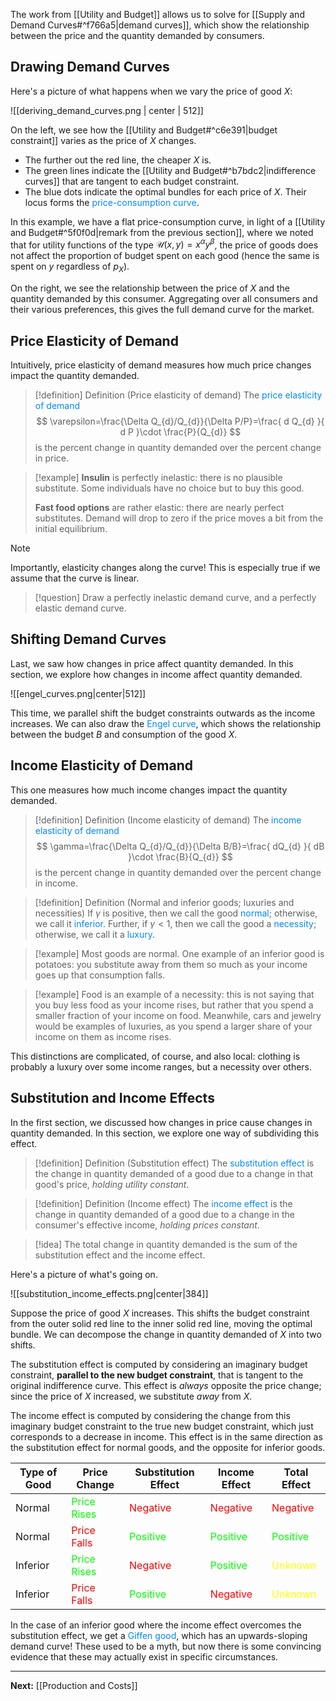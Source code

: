 The work from [[Utility and Budget]] allows us to solve for [[Supply and Demand Curves#^f766a5|demand curves]], which show the relationship between the price and the quantity demanded by consumers.

## Drawing Demand Curves

Here's a picture of what happens when we vary the price of good $X$:

![[deriving_demand_curves.png | center | 512]]

On the left, we see how the [[Utility and Budget#^c6e391|budget constraint]] varies as the price of $X$ changes.

* The further out the red line, the cheaper $X$ is.
* The green lines indicate the [[Utility and Budget#^b7bdc2|indifference curves]] that are tangent to each budget constraint.
* The blue dots indicate the optimal bundles for each price of $X$. Their locus forms the <span style="color:#0088ff">price-consumption curve</span>.

In this example, we have a flat price-consumption curve, in light of a [[Utility and Budget#^5f0f0d|remark from the previous section]], where we noted that for utility functions of the type $\mathcal{U}(x,y)=x^\alpha y^\beta$, the price of goods does not affect the proportion of budget spent on each good (hence the same is spent on $y$ regardless of $p_{X}$).

On the right, we see the relationship between the price of $X$ and the quantity demanded by this consumer. Aggregating over all consumers and their various preferences, this gives the full demand curve for the market.

## Price Elasticity of Demand

Intuitively, price elasticity of demand measures how much price changes impact the quantity demanded.

> [!definition] Definition (Price elasticity of demand)
> The <span style="color:#0088ff">price elasticity of demand</span>
> $$
> \varepsilon=\frac{\Delta Q_{d}/Q_{d}}{\Delta P/P}=\frac{ d Q_{d} }{ d P }\cdot \frac{P}{Q_{d}}
> $$
> is the percent change in quantity demanded over the percent change in price.

> [!example]
> **Insulin** is perfectly inelastic: there is no plausible substitute. Some individuals have no choice but to buy this good.
> 
> **Fast food options** are rather elastic: there are nearly perfect substitutes. Demand will drop to zero if the price moves a bit from the initial equilibrium.

> [!note]
> Importantly, elasticity changes along the curve! This is especially true if we assume that the curve is linear.

> [!question]
> Draw a perfectly inelastic demand curve, and a perfectly elastic demand curve.
## Shifting Demand Curves

Last, we saw how changes in price affect quantity demanded. In this section, we explore how changes in income affect quantity demanded.

![[engel_curves.png|center|512]]

This time, we parallel shift the budget constraints outwards as the income increases. We can also draw the <span style="color:#0088ff">Engel curve</span>, which shows the relationship between the budget $B$ and consumption of the good $X$.
## Income Elasticity of Demand

This one measures how much income changes impact the quantity demanded.

> [!definition] Definition (Income elasticity of demand)
> The <span style="color:#0088ff">income elasticity of demand</span>
> $$
> \gamma=\frac{\Delta Q_{d}/Q_{d}}{\Delta B/B}=\frac{ dQ_{d} }{ dB }\cdot \frac{B}{Q_{d}} 
> $$
> is the percent change in quantity demanded over the percent change in income.

> [!definition] Definition (Normal and inferior goods; luxuries and necessities)
> If $\gamma$ is positive, then we call the good <span style="color:#0088ff">normal</span>; otherwise, we call it <span style="color:#0088ff">inferior</span>. Further, if $\gamma<1$, then we call the good a <span style="color:#0088ff">necessity</span>; otherwise, we call it a <span style="color:#0088ff">luxury</span>.

> [!example]
> Most goods are normal. One example of an inferior good is potatoes: you substitute away from them so much as your income goes up that consumption falls.

> [!example]
> Food is an example of a necessity: this is not saying that you buy less food as your income rises, but rather that you spend a smaller fraction of your income on food. Meanwhile, cars and jewelry would be examples of luxuries, as you spend a larger share of your income on them as income rises. 

This distinctions are complicated, of course, and also local: clothing is probably a luxury over some income ranges, but a necessity over others.
## Substitution and Income Effects

In the first section, we discussed how changes in price cause changes in quantity demanded. In this section, we explore one way of subdividing this effect. 

> [!definition] Definition (Substitution effect)
> The <span style="color:#0088ff">substitution effect</span> is the change in quantity demanded of a good due to a change in that good's price, *holding utility constant*.

> [!definition] Definition (Income effect)
> The <span style="color:#0088ff">income effect</span> is the change in quantity demanded of a good due to a change in the consumer's effective income, *holding prices constant*.

> [!idea]
> The total change in quantity demanded is the sum of the substitution effect and the income effect.

Here's a picture of what's going on.

![[substitution_income_effects.png|center|384]]

Suppose the price of good $X$ increases. This shifts the budget constraint from the outer solid red line to the inner solid red line, moving the optimal bundle. We can decompose the change in quantity demanded of $X$ into two shifts.

The substitution effect is computed by considering an imaginary budget constraint, **parallel to the new budget constraint**, that is tangent to the original indifference curve. This effect is *always* opposite the price change; since the price of $X$ increased, we substitute *away* from $X$.

The income effect is computed by considering the change from this imaginary budget constraint to the true new budget constraint, which just corresponds to a decrease in income. This effect is in the same direction as the substitution effect for normal goods, and the opposite for inferior goods.

| Type of Good | Price Change | Substitution Effect | Income Effect | Total Effect |
| ------------ | ------------ | ------------------- | ------------- | ------------ |
| Normal       | <font style="color:lime">Price Rises</font>  | <font style="color:red">Negative</font>            | <font style="color:red">Negative</font>      | <font style="color:red">Negative</font>    |
| Normal       | <font style="color:red">Price Falls</font>  | <font style="color:lime">Positive</font>            | <font style="color:lime">Positive</font>      | <font style="color:lime">Positive</font>    |
| Inferior     | <font style="color:lime">Price Rises</font>  | <font style="color:red">Negative</font>            | <font style="color:lime">Positive</font>      | <font style="color:yellow">Unknown</font>     |
| Inferior     | <font style="color:red">Price Falls</font>  | <font style="color:lime">Positive</font>            | <font style="color:red">Negative</font>      | <font style="color:yellow">Unknown</font>     |

In the case of an inferior good where the income effect overcomes the substitution effect, we get a <span style="color:#0088ff">Giffen good</span>, which has an upwards-sloping demand curve! These used to be a myth, but now there is some convincing evidence that these may actually exist in specific circumstances.

---

**Next:** [[Production and Costs]]
